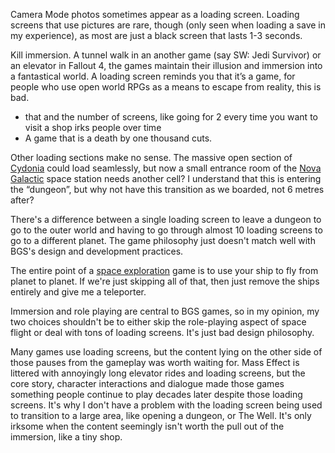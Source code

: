 Camera Mode photos sometimes appear as a loading screen. Loading screens that use pictures are rare, though (only seen when loading a save in my experience), as most are just a black screen that lasts 1-3 seconds.

Kill immersion. A tunnel walk in an another game (say SW: Jedi Survivor) or an elevator in Fallout 4, the games maintain their illusion and immersion into a fantastical world. A loading screen reminds you that it’s a game, for people who use open world RPGs as a means to escape from reality, this is bad.
- that and the number of screens, like going for 2 every time you want to visit a shop irks people over time 
- A game that is a death by one thousand cuts.

Other loading sections make no sense. The massive open section of [Cydonia](Cydonia.md) could load seamlessly, but now a small entrance room of the [Nova Galactic](The_Old_Neighborhood.md) space station needs another cell? I understand that this is entering the “dungeon”, but why not have this transition as we boarded, not 6 metres after?

There's a difference between a single loading screen to leave a dungeon to go to the outer world and having to go through almost 10 loading screens to go to a different planet.
	The game philosophy just doesn't match well with BGS's design and development practices.

The entire point of a [space exploration](Travelling.md) game is to use your ship to fly from planet to planet. If we're just skipping all of that, then just remove the ships entirely and give me a teleporter.

Immersion and role playing are central to BGS games, so in my opinion, my two choices shouldn't be to either skip the role-playing aspect of space flight or deal with tons of loading screens. It's just bad design philosophy.

Many games use loading screens, but the content lying on the other side of those pauses from the gameplay was worth waiting for. Mass Effect is littered with annoyingly long elevator rides and loading screens, but the core story, character interactions and dialogue made those games something people continue to play decades later despite those loading screens. It's why I don't have a problem with the loading screen being used to transition to a large area, like opening a dungeon, or The Well. It's only irksome when the content seemingly isn't worth the pull out of the immersion, like a tiny shop.